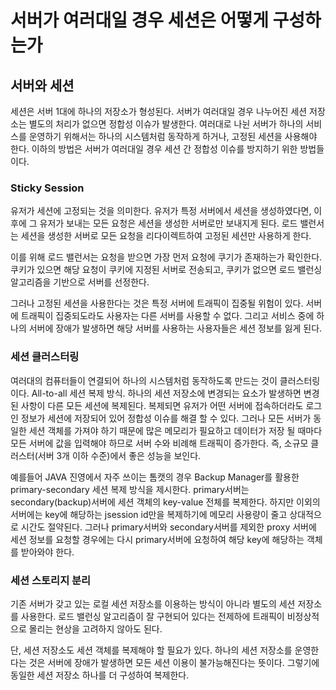 # 서버가 여러대일 경우 세션은 어떻게 구성하는가

## 서버와 세션 
세션은 서버 1대에 하나의 저장소가 형성된다. 서버가 여러대일 경우 나누어진 세션 저장소는 별도의 처리가 없으면 정합성 이슈가 발생한다. 여러대로 나뉜 서버가 하나의 서비스를 운영하기 위해서는 하나의 시스템처럼 동작하게 하거나, 고정된 세션을 사용해야 한다. 이하의 방법은 서버가 여러대일 경우 세션 간 정합성 이슈를 방지하기 위한 방법들이다.

### Sticky Session
유저가 세션에 고정되는 것을 의미한다. 유저가 특정 서버에서 세션을 생성하였다면, 이후에 그 유저가 보내는 모든 요청은 세션을 생성한 서버로만 보내지게 된다. 로드 밸런서는 세션을 생성한 서버로 모든 요청을 리다이렉트하여 고정된 세션만 사용하게 한다.   
   
이를 위해 로드 밸런서는 요청을 받으면 가장 먼저 요청에 쿠기가 존재하는가 확인한다. 쿠키가 있으면 해당 요청이 쿠키에 지정된 서버로 전송되고, 쿠키가 없으면 로드 밸런싱 알고리즘을 기반으로 서버를 선정한다.

그러나 고정된 세션을 사용한다는 것은 특정 서버에 트래픽이 집중될 위험이 있다. 서버에 트래픽이 집중되도라도 사용자는 다른 서버를 사용할 수 없다. 그리고 서비스 중에 하나의 서버에 장애가 발생하면 해당 서버를 사용하는 사용자들은 세션 정보를 잃게 된다.

### 세션 클러스터링 
여러대의 컴퓨터들이 연결되어 하나의 시스템처럼 동작하도록 만드는 것이 클러스터링이다.
All-to-all 세션 복제 방식. 하나의 세션 저장소에 변경되는 요소가 발생하면 변경된 사항이 다른 모든 세션에 복제된다. 복제되면 유저가 어떤 서버에 접속하더라도 로그인 정보가 세션에 저장되어 있어 정합성 이슈를 해결 할 수 있다. 
그러나 모든 서버가 동일한 세션 객체를 가져야 하기 때문에 많은 메모리가 필요하고 데이터가 저장 될 때마다 모든 서버에 값을 입력해야 하므로 서버 수와 비례해 트래픽이 증가한다. 즉, 소규모 클러스터(서버 3개 이하 수준)에서 좋은 성능을 보인다.

예를들어 JAVA 진영에서 자주 쓰이는 톰캣의 경우 Backup Manager를 활용한 primary-secondary 세션 복제 방식을 제시한다.
primary서버는 secondary(backup)서버에 세션 객체의 key-value 전체를 복제한다. 
하지만 이외의 서버에는 key에 해당하는 jsession id만을 복제하기에 메모리 사용량이 줄고 상대적으로 시간도 절약된다.
그러나 primary서버와 secondary서버를 제외한 proxy 서버에 세션 정보를 요청할 경우에는 다시 primary서버에 요청하여 해당 key에 해당하는 객체를 받아와야 한다.

### 세션 스토리지 분리
기존 서버가 갖고 있는 로컬 세션 저장소를 이용하는 방식이 아니라 별도의 세션 저장소를 사용한다. 로드 밸런싱 알고리즘이 잘 구현되어 있다는 전제하에 트래픽이 비정상적으로 몰리는 현상을 고려하지 않아도 된다.   
   
단, 세션 저장소도 세션 객체를 복제해야 할 필요가 있다. 하나의 세션 저장소를 운영한다는 것은 서버에 장애가 발생하면 모든 세션 이용이 불가능해진다는 뜻이다.
그렇기에 동일한 세션 저장소 하나를 더 구성하여 복제한다.